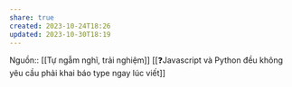 ```yaml
---
share: true
created: 2023-10-24T18:26
updated: 2023-10-30T18:19
---
```

Nguồn:: [[Tự ngẫm nghĩ, trải nghiệm]]
[[❓Javascript và Python đều không yêu cầu phải khai báo type ngay lúc viết]]

